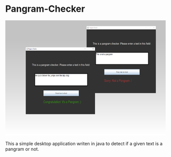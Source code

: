 # Pangram-Checker

<img src="https://github.com/agul1no/Pangram-Checker/blob/master/PangramMockup.png" width="800" height="360" />

This a simple desktop application writen in java to detect if a given text is a pangram or not.
